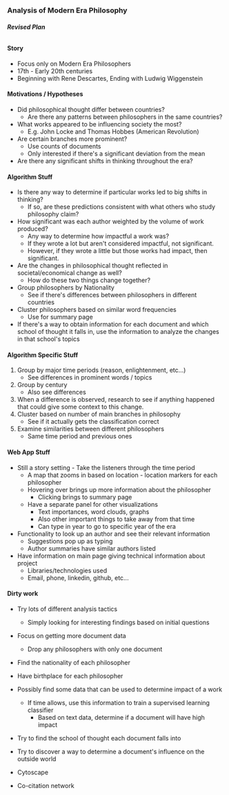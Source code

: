 ### Analysis of Modern Era Philosophy
###### ***Revised Plan***

#### Story
* Focus only on Modern Era Philosophers
* 17th - Early 20th centuries
* Beginning with Rene Descartes, Ending with Ludwig Wiggenstein

#### Motivations / Hypotheses
* Did philosophical thought differ between countries?
	* Are there any patterns between philosophers in the same countries?
* What works appeared to be influencing society the most?
	* E.g. John Locke and Thomas Hobbes (American Revolution)
* Are certain branches more prominent?
	* Use counts of documents
	* Only interested if there's a significant deviation from the mean
* Are there any significant shifts in thinking throughout the era?

#### Algorithm Stuff
* Is there any way to determine if particular works led to big shifts in thinking?
	* If so, are these predictions consistent with what others who study philosophy claim?
* How significant was each author weighted by the volume of work produced?
	* Any way to determine how impactful a work was?
	* If they wrote a lot but aren't considered impactful, not significant.
	* However, if they wrote a little but those works had impact, then significant.
* Are the changes in philosophical thought reflected in societal/economical change as well?
	* How do these two things change together?
* Group philosophers by Nationality
	* See if there's differences between philosophers in different countries
* Cluster philosophers based on similar word frequencies
	* Use for summary page
* If there's a way to obtain information for each document and which school of thought
it falls in, use the information to analyze the changes in that school's topics

#### Algorithm Specific Stuff
1) Group by major time periods (reason, enlightenment, etc...)
	* See differences in prominent words / topics
2) Group by century
	* Also see differences
3) When a difference is observed, research to see if anything happened that
could give some context to this change.
4) Cluster based on number of main branches in philosophy
	* See if it actually gets the classification correct
5) Examine similarities between different philosophers
	* Same time period and previous ones

#### Web App Stuff
* Still a story setting - Take the listeners through the time period
	* A map that zooms in based on location - location markers for each philosopher
	* Hovering over brings up more information about the philosopher
		* Clicking brings to summary page
	* Have a separate panel for other visualizations
		* Text importances, word clouds, graphs
		* Also other important things to take away from that time
		* Can type in year to go to specific year of the era
* Functionality to look up an author and see their relevant information
	* Suggestions pop up as typing
	* Author summaries have similar authors listed
* Have information on main page giving technical information about project
	* Libraries/technologies used
	* Email, phone, linkedin, github, etc...

#### Dirty work
* Try lots of different analysis tactics
	* Simply looking for interesting findings based on initial questions
* Focus on getting more document data
	* Drop any philosophers with only one document
* Find the nationality of each philosopher
* Have birthplace for each philosopher
* Possibly find some data that can be used to determine impact of a work
	* If time allows, use this information to train a supervised learning
	classifier
		* Based on text data, determine if a document will have high impact
* Try to find the school of thought each document falls into
* Try to discover a way to determine a document's influence on the outside
world

* Cytoscape
* Co-citation network
